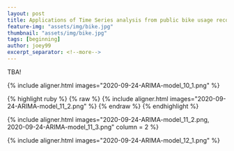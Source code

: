 ```yaml
---
layout: post
title: Applications of Time Series analysis from public bike usage records
feature-img: "assets/img/bike.jpg"
thumbnail: "assets/img/bike.jpg"
tags: [beginning]
author: joey99
excerpt_separator: <!--more-->
---
```

TBA!

<!--more-->

{% include aligner.html images="2020-09-24-ARIMA-model_10_1.png" %}

{% highlight ruby %}
{% raw %}
{% include aligner.html images="2020-09-24-ARIMA-model_11_2.png" %}
{% endraw %}
{% endhighlight %}


{% include aligner.html images="2020-09-24-ARIMA-model_11_2.png, 2020-09-24-ARIMA-model_11_3.png" column = 2 %}


{% include aligner.html images="2020-09-24-ARIMA-model_12_1.png" %}

